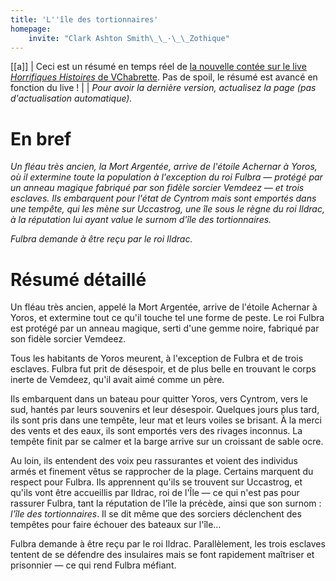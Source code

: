 ```yaml
---
title: 'L''île des tortionnaires'
homepage:
    invite: "Clark Ashton Smith\_\_·\_\_Zothique"
---
```


[[a]]
| Ceci est un résumé en temps réel de [la nouvelle contée sur le live _Horrifiques Histoires_ de VChabrette](https://www.twitch.tv/vchabrette). Pas de spoil, le résumé est avancé en fonction du live !
|
| _Pour avoir la dernière version, actualisez la page (pas d'actualisation automatique)._

# En bref

_Un fléau très ancien, la Mort Argentée, arrive de l'étoile Achernar à Yoros, où il extermine toute la population à l'exception du roi Fulbra — protégé par un anneau magique fabriqué par son fidèle sorcier Vemdeez — et trois esclaves. Ils embarquent pour l'état de Cyntrom mais sont emportés dans une tempête, qui les mène sur Uccastrog, une île sous le règne du roi Ildrac, à la réputation lui ayant value le surnom d'île des tortionnaires._

_Fulbra demande à être reçu par le roi Ildrac._

# Résumé détaillé

Un fléau très ancien, appelé la Mort Argentée, arrive de l'étoile Achernar à Yoros, et extermine tout ce qu'il touche tel une forme de peste. Le roi Fulbra est protégé par un anneau magique, serti d'une gemme noire, fabriqué par son fidèle sorcier Vemdeez.

Tous les habitants de Yoros meurent, à l'exception de Fulbra et de trois esclaves. Fulbra fut prit de désespoir, et de plus belle en trouvant le corps inerte de Vemdeez, qu'il avait aimé comme un père.

Ils embarquent dans un bateau pour quitter Yoros, vers Cyntrom, vers le sud, hantés par leurs souvenirs et leur désespoir. Quelques jours plus tard, ils sont pris dans une tempête, leur mat et leurs voiles se brisant. À la merci des vents et des eaux, ils sont emportés vers des rivages inconnus. La tempête finit par se calmer et la barge arrive sur un croissant de sable ocre.

Au loin, ils entendent des voix peu rassurantes et voient des individus armés et finement vêtus se rapprocher de la plage. Certains marquent du respect pour Fulbra. Ils apprennent qu'ils se trouvent sur Uccastrog, et qu'ils vont être accueillis par Ildrac, roi de l'Île — ce qui n'est pas pour rassurer Fulbra, tant la réputation de l'île la précède, ainsi que son surnom : _l'île des tortionnaires_. Il se dit même que des sorciers déclenchent des tempêtes pour faire échouer des bateaux sur l'île…

Fulbra demande à être reçu par le roi Ildrac. Parallèlement, les trois esclaves tentent de se défendre des insulaires mais se font rapidement maîtriser et prisonnier — ce qui rend Fulbra méfiant.